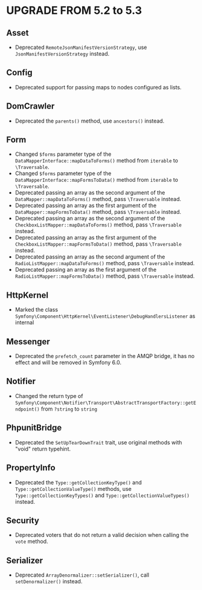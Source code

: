 UPGRADE FROM 5.2 to 5.3
=======================

Asset
-----

 * Deprecated `RemoteJsonManifestVersionStrategy`, use `JsonManifestVersionStrategy` instead.

Config
------

 * Deprecated support for passing maps to nodes configured as lists.

DomCrawler
----------

* Deprecated the `parents()` method, use `ancestors()` instead.

Form
----

 * Changed `$forms` parameter type of the `DataMapperInterface::mapDataToForms()` method from `iterable` to `\Traversable`.
 * Changed `$forms` parameter type of the `DataMapperInterface::mapFormsToData()` method from `iterable` to `\Traversable`.
 * Deprecated passing an array as the second argument of the `DataMapper::mapDataToForms()` method, pass `\Traversable` instead.
 * Deprecated passing an array as the first argument of the `DataMapper::mapFormsToData()` method, pass `\Traversable` instead.
 * Deprecated passing an array as the second argument of the `CheckboxListMapper::mapDataToForms()` method, pass `\Traversable` instead.
 * Deprecated passing an array as the first argument of the `CheckboxListMapper::mapFormsToData()` method, pass `\Traversable` instead.
 * Deprecated passing an array as the second argument of the `RadioListMapper::mapDataToForms()` method, pass `\Traversable` instead.
 * Deprecated passing an array as the first argument of the `RadioListMapper::mapFormsToData()` method, pass `\Traversable` instead.

HttpKernel
----------

 * Marked the class `Symfony\Component\HttpKernel\EventListener\DebugHandlersListener` as internal

Messenger
---------

* Deprecated the `prefetch_count` parameter in the AMQP bridge, it has no effect and will be removed in Symfony 6.0.

Notifier
-------

* Changed the return type of `Symfony\Component\Notifier\Transport\AbstractTransportFactory::getEndpoint()` from `?string` to `string`

PhpunitBridge
-------------

 * Deprecated the `SetUpTearDownTrait` trait, use original methods with "void" return typehint.

PropertyInfo
------------

* Deprecated the `Type::getCollectionKeyType()` and `Type::getCollectionValueType()` methods, use `Type::getCollectionKeyTypes()` and `Type::getCollectionValueTypes()` instead.

Security
--------

 * Deprecated voters that do not return a valid decision when calling the `vote` method.

Serializer
----------

 * Deprecated `ArrayDenormalizer::setSerializer()`, call `setDenormalizer()` instead.
